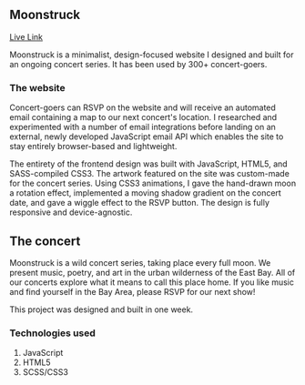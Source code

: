 ## Moonstruck

[Live Link](www.moonstruck.community)

Moonstruck is a minimalist, design-focused website I designed and built for an ongoing concert series. It has been used by 300+ concert-goers.

### The website
Concert-goers can RSVP on the website and will receive an automated email containing a map to our next concert's location. I researched and experimented with a number of email integrations before landing on an external, newly developed JavaScript email API which enables the site to stay entirely browser-based and lightweight.

The entirety of the frontend design was built with JavaScript, HTML5, and SASS-compiled CSS3. The artwork featured on the site was custom-made for the concert series. Using CSS3 animations, I gave the hand-drawn moon a rotation effect, implemented a moving shadow gradient on the concert date, and gave a wiggle effect to the RSVP button. The design is fully responsive and device-agnostic.

## The concert
Moonstruck is a wild concert series, taking place every full moon. We present music, poetry, and art in the urban wilderness of the East Bay. All of our concerts explore what it means to call this place home. If you like music and find yourself in the Bay Area, please RSVP for our next show!

This project was designed and built in one week.

### Technologies used
 1.	JavaScript
 4.	HTML5
 5.	SCSS/CSS3
